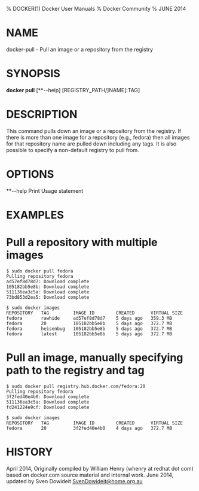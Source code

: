 % DOCKER(1) Docker User Manuals
% Docker Community
% JUNE 2014
# NAME
docker-pull - Pull an image or a repository from the registry

# SYNOPSIS
**docker pull** [**--help] [REGISTRY_PATH/]NAME[:TAG]

# DESCRIPTION

This command pulls down an image or a repository from the registry. If
there is more than one image for a repository (e.g., fedora) then all
images for that repository name are pulled down including any tags.
It is also possible to specify a non-default registry to pull from.

# OPTIONS

**--help  Print Usage statement

# EXAMPLES

# Pull a repository with multiple images

    $ sudo docker pull fedora
    Pulling repository fedora
    ad57ef8d78d7: Download complete
    105182bb5e8b: Download complete
    511136ea3c5a: Download complete
    73bd853d2ea5: Download complete

    $ sudo docker images
    REPOSITORY   TAG         IMAGE ID        CREATED      VIRTUAL SIZE
    fedora       rawhide     ad57ef8d78d7    5 days ago   359.3 MB
    fedora       20          105182bb5e8b    5 days ago   372.7 MB
    fedora       heisenbug   105182bb5e8b    5 days ago   372.7 MB
    fedora       latest      105182bb5e8b    5 days ago   372.7 MB

# Pull an image, manually specifying path to the registry and tag

    $ sudo docker pull registry.hub.docker.com/fedora:20
    Pulling repository fedora
    3f2fed40e4b0: Download complete 
    511136ea3c5a: Download complete 
    fd241224e9cf: Download complete 

    $ sudo docker images
    REPOSITORY   TAG         IMAGE ID        CREATED      VIRTUAL SIZE
    fedora       20          3f2fed40e4b0    4 days ago   372.7 MB


# HISTORY
April 2014, Originally compiled by William Henry (whenry at redhat dot com)
based on docker.com source material and internal work.
June 2014, updated by Sven Dowideit <SvenDowideit@home.org.au>
